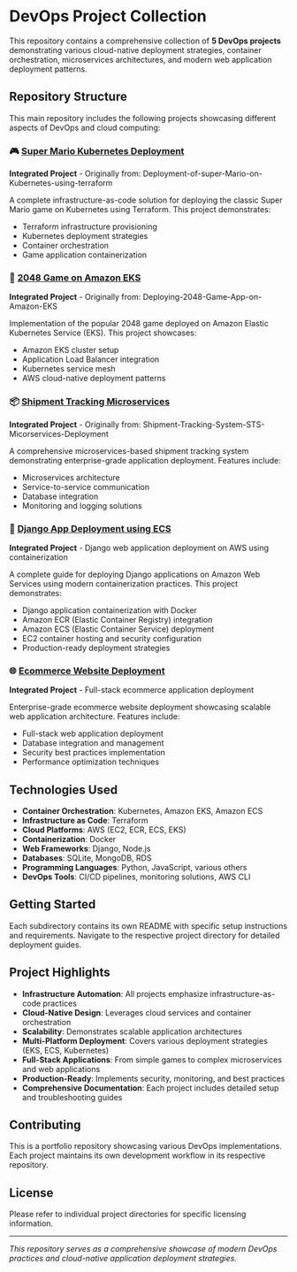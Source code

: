 # DevOps Project Collection

This repository contains a comprehensive collection of **5 DevOps projects** demonstrating various cloud-native deployment strategies, container orchestration, microservices architectures, and modern web application deployment patterns.

## Repository Structure

This main repository includes the following projects showcasing different aspects of DevOps and cloud computing:

### 🎮 [Super Mario Kubernetes Deployment](./super-mario-kubernetes/)
**Integrated Project** - Originally from: Deployment-of-super-Mario-on-Kubernetes-using-terraform

A complete infrastructure-as-code solution for deploying the classic Super Mario game on Kubernetes using Terraform. This project demonstrates:
- Terraform infrastructure provisioning
- Kubernetes deployment strategies
- Container orchestration
- Game application containerization

### 🎯 [2048 Game on Amazon EKS](./2048-game-eks/)
**Integrated Project** - Originally from: Deploying-2048-Game-App-on-Amazon-EKS

Implementation of the popular 2048 game deployed on Amazon Elastic Kubernetes Service (EKS). This project showcases:
- Amazon EKS cluster setup
- Application Load Balancer integration
- Kubernetes service mesh
- AWS cloud-native deployment patterns

### 📦 [Shipment Tracking Microservices](./shipment-tracking-microservices/)
**Integrated Project** - Originally from: Shipment-Tracking-System-STS-Micorservices-Deployment

A comprehensive microservices-based shipment tracking system demonstrating enterprise-grade application deployment. Features include:
- Microservices architecture
- Service-to-service communication
- Database integration
- Monitoring and logging solutions
  

### 🐳 [Django App Deployment using ECS](./Project%205-%20Django%20app%20Deployment%20using%20ECS/)
**Integrated Project** - Django web application deployment on AWS using containerization

A complete guide for deploying Django applications on Amazon Web Services using modern containerization practices. This project demonstrates:
- Django application containerization with Docker
- Amazon ECR (Elastic Container Registry) integration
- Amazon ECS (Elastic Container Service) deployment
- EC2 container hosting and security configuration
- Production-ready deployment strategies

### 🌐 [Ecommerce Website Deployment](./Project%204%20-%20Ecommerce%20website%20deployment/)
**Integrated Project** - Full-stack ecommerce application deployment

Enterprise-grade ecommerce website deployment showcasing scalable web application architecture. Features include:
- Full-stack web application deployment
- Database integration and management
- Security best practices implementation
- Performance optimization techniques

## Technologies Used

- **Container Orchestration**: Kubernetes, Amazon EKS, Amazon ECS
- **Infrastructure as Code**: Terraform
- **Cloud Platforms**: AWS (EC2, ECR, ECS, EKS)
- **Containerization**: Docker
- **Web Frameworks**: Django, Node.js
- **Databases**: SQLite, MongoDB, RDS
- **Programming Languages**: Python, JavaScript, various others
- **DevOps Tools**: CI/CD pipelines, monitoring solutions, AWS CLI

## Getting Started

Each subdirectory contains its own README with specific setup instructions and requirements. Navigate to the respective project directory for detailed deployment guides.

## Project Highlights

- **Infrastructure Automation**: All projects emphasize infrastructure-as-code practices
- **Cloud-Native Design**: Leverages cloud services and container orchestration
- **Scalability**: Demonstrates scalable application architectures
- **Multi-Platform Deployment**: Covers various deployment strategies (EKS, ECS, Kubernetes)
- **Full-Stack Applications**: From simple games to complex microservices and web applications
- **Production-Ready**: Implements security, monitoring, and best practices
- **Comprehensive Documentation**: Each project includes detailed setup and troubleshooting guides

## Contributing

This is a portfolio repository showcasing various DevOps implementations. Each project maintains its own development workflow in its respective repository.

## License

Please refer to individual project directories for specific licensing information.

---

*This repository serves as a comprehensive showcase of modern DevOps practices and cloud-native application deployment strategies.*
